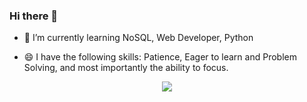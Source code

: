 ### Hi there 👋

<!--
**arfmtr/arfmtr** is a ✨ _special_ ✨ repository because its `README.md` (this file) appears on your GitHub profile.

Here are some ideas to get you started: -->

- 🌱 I’m currently learning NoSQL, Web Developer, Python
<!--
- 👯 I’m looking to collaborate on ...
- 🤔 I’m looking for help with ...
- 💬 Ask me about ...
- 📫 How to reach me: ...
-->
- 😄 I have the following skills: Patience, Eager to learn and Problem Solving, and most importantly the ability to focus.
<!--
- ⚡ Fun fact: ...
-->
  <p align="center">
  <img src="https://github-readme-stats.vercel.app/api?username=arfmtr"></p>
